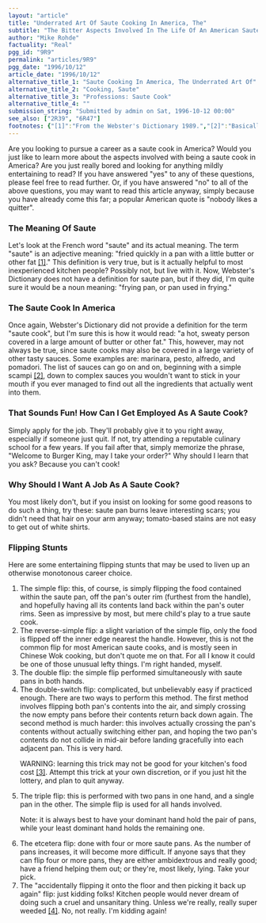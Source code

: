 ```yaml
---
layout: "article"
title: "Underrated Art Of Saute Cooking In America, The"
subtitle: "The Bitter Aspects Involved In The Life Of An American Saute Cook"
author: "Mike Rohde"
factuality: "Real"
pgg_id: "9R9"
permalink: "articles/9R9"
pgg_date: "1996/10/12"
article_date: "1996/10/12"
alternative_title_1: "Saute Cooking In America, The Underrated Art Of"
alternative_title_2: "Cooking, Saute"
alternative_title_3: "Professions: Saute Cook"
alternative_title_4: ""
submission_string: "Submitted by admin on Sat, 1996-10-12 00:00"
see_also: ["2R39", "6R47"]
footnotes: {"[1]":"From the Webster's Dictionary 1989.","[2]":"Basically butter, garlic, and white wine.","[3]":"Food cost is basically just as the name implies. You take the cost of the food that you buy, compare it to the food that you sell, then you mysteriously put these two figures together and come up with your food cost. Somehow? Anyway, if the food cost gets too high, people end up getting fired.","[4]":"Kitchen term meaning that you are so unbelievably busy cooking food that you want to quit your job, and find a new less stressful one."}
---
```

<div>
<p>Are you looking to pursue a career as a saute cook in America? Would you just like to learn more about the aspects involved with being a saute cook in America? Are you just really bored and looking for anything mildly entertaining to read? If you have answered "yes" to any of these questions, please feel free to read further. Or, if you have answered "no" to all of the above questions, you may want to read this article anyway, simply because you have already come this far; a popular American quote is "nobody likes a quitter".</p>
<h3>The Meaning Of Saute</h3>
<p>Let's look at the French word "saute" and its actual meaning. The term "saute" is an adjective meaning: "fried quickly in a pan with a little butter or other fat <a href="#footnotes.1" class="footnote-link">[1]</a>." This definition is very true, but is it actually helpful to most inexperienced kitchen people? Possibly not, but live with it. Now, Webster's Dictionary does not have a definition for saute pan, but if they did, I'm quite sure it would be a noun meaning: "frying pan, or pan used in frying."</p>
<h3>The Saute Cook In America</h3>
<p>Once again, Webster's Dictionary did not provide a definition for the term "saute cook", but I'm sure this is how it would read: "a hot, sweaty person covered in a large amount of butter or other fat." This, however, may not always be true, since saute cooks may also be covered in a large variety of other tasty sauces. Some examples are: marinara, pesto, alfredo, and pomadori. The list of sauces can go on and on, beginning with a simple scampi <a href="#footnotes.2" class="footnote-link">[2]</a>, down to complex sauces you wouldn't want to stick in your mouth if you ever managed to find out all the ingredients that actually went into them.</p>
<h3>That Sounds Fun! How Can I Get Employed As A Saute Cook?</h3>
<p>Simply apply for the job. They'll probably give it to you right away, especially if someone just quit. If not, try attending a reputable culinary school for a few years. If you fail after that, simply memorize the phrase, "Welcome to Burger King, may I take your order?" Why should I learn that you ask? Because you can't cook!</p>
<h3>Why Should I Want A Job As A Saute Cook?</h3>
<p>You most likely don't, but if you insist on looking for some good reasons to do such a thing, try these: saute pan burns leave interesting scars; you didn't need that hair on your arm anyway; tomato-based stains are not easy to get out of white shirts.</p>
<h3>Flipping Stunts</h3>
<p>Here are some entertaining flipping stunts that may be used to liven up an otherwise monotonous career choice.</p>
<ol>
<li value="1">The simple flip: this, of course, is simply flipping the food contained within the saute pan, off the pan's outer rim (furthest from the handle), and hopefully having all its contents land back within the pan's outer rims. Seen as impressive by most, but mere child's play to a true saute cook.</li>
<li value="2">The reverse-simple flip: a slight variation of the simple flip, only the food is flipped off the inner edge nearest the handle. However, this is not the common flip for most American saute cooks, and is mostly seen in Chinese Wok cooking, but don't quote me on that. For all I know it could be one of those unusual lefty things. I'm right handed, myself.</li>
<li value="3">The double flip: the simple flip performed simultaneously with saute pans in both hands.</li>
<li value="4">The double-switch flip: complicated, but unbelievably easy if practiced enough. There are two ways to perform this method. The first method involves flipping both pan's contents into the air, and simply crossing the now empty pans before their contents return back down again. The second method is much harder: this involves actually crossing the pan's contents without actually switching either pan, and hoping the two pan's contents do not collide in mid-air before landing gracefully into each adjacent pan. This is very hard.
<p>WARNING: learning this trick may not be good for your kitchen's food cost <a href="#footnotes.3" class="footnote-link">[3]</a>. Attempt this trick at your own discretion, or if you just hit the lottery, and plan to quit anyway.</p>
</li>
<li value="5">The triple flip: this is performed with two pans in one hand, and a single pan in the other. The simple flip is used for all hands involved.
<p>Note: it is always best to have your dominant hand hold the pair of pans, while your least dominant hand holds the remaining one.</p>
</li>
<li value="6">The etcetera flip: done with four or more saute pans. As the number of pans increases, it will become more difficult. If anyone says that they can flip four or more pans, they are either ambidextrous and really good; have a friend helping them out; or they're, most likely, lying. Take your pick.</li>
<li value="7">The "accidentally flipping it onto the floor and then picking it back up again" flip: just kidding folks! Kitchen people would never dream of doing such a cruel and unsanitary thing. Unless we're really, really super weeded <a href="#footnotes.4" class="footnote-link">[4]</a>. No, not really. I'm kidding again!</li>
</ol>
</div>
